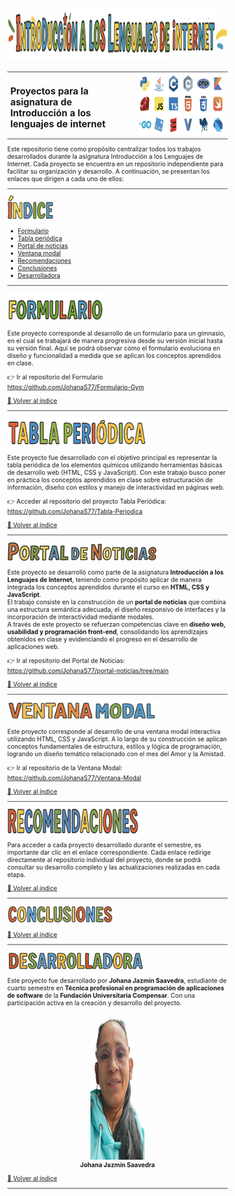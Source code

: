 #  <img width="1566" height="124" alt="Titulo" src="readme-img/Titulo.png" />
<div align="center">
  <table border="0">
    <tr>
      <td valign="little">
        <h2>Proyectos para la asignatura de<br>Introducción a los lenguajes de internet</h2>
      </td>
      <td>
        <img width="361" height="139" alt="Lenguajes" src="readme-img/lenguajes.png" />
      </td>
    </tr>
  </table>
</div>

Este repositorio tiene como propósito centralizar todos los trabajos desarrollados durante la asignatura Introducción a los Lenguajes de Internet.
Cada proyecto se encuentra en un repositorio independiente para facilitar su organización y desarrollo. A continuación, se presentan los enlaces que dirigen a cada uno de ellos:

---

<a id="índice"></a>
<img width="106" height="56" alt="Indice" src="readme-img/indice.png" />

- [Formulario](#formulario)
- [Tabla periódica](#tabla-periódica)
- [Portal de noticias](#portal-de-noticias)
- [Ventana modal](#ventana-modal)
- [Recomendaciones](#recomendaciones)  
- [Conclusiones](#conclusiones)
- [Desarrolladora](#desarrolladora)

---

<a id="formulario"></a>
<img width="219" height="69" alt="Formulario" src="readme-img/formulario.png" />

Este proyecto corresponde al desarrollo de un formulario para un gimnasio, en el cual se trabajará de manera progresiva desde su versión inicial hasta su versión final. Aquí se podrá observar cómo el formulario evoluciona en diseño y funcionalidad a medida que se aplican los conceptos aprendidos en clase.

👉 Ir al repositorio del Formulario https://github.com/JohanaS77/Formulario-Gym

[🔼 Volver al índice](#índice)

---

<a id="tabla-periódica"></a>
<img width="317" height="67" alt="Tabla periodica" src="readme-img/tabla-periodica.png" />

Este proyecto fue desarrollado con el objetivo principal es representar la tabla periódica de los elementos químicos utilizando herramientas básicas de desarrollo web (HTML, CSS y JavaScript).
Con este trabajo busco poner en práctica los conceptos aprendidos en clase sobre estructuración de información, diseño con estilos y manejo de interactividad en páginas web.

👉 Acceder al repositorio del proyecto Tabla Periódica: https://github.com/JohanaS77/Tabla-Periodica

[🔼 Volver al índice](#índice)

---

<a id="portal-de-noticias"></a>
<img width="343" height="45" alt="Portal noticias" src="readme-img/portal.png" />

Este proyecto se desarrolló como parte de la asignatura <strong>Introducción a los Lenguajes de Internet</strong>, teniendo como propósito aplicar de manera integrada los conceptos aprendidos durante el curso en <strong>HTML, CSS y JavaScript</strong>.  
El trabajo consiste en la construcción de un <strong>portal de noticias</strong> que combina una estructura semántica adecuada, el diseño responsivo de interfaces y la incorporación de interactividad mediante modales.  
A través de este proyecto se refuerzan competencias clave en <strong>diseño web, usabilidad y programación front-end</strong>, consolidando los aprendizajes obtenidos en clase y evidenciando el progreso en el desarrollo de aplicaciones web.   

👉 Ir al repositorio del Portal de Noticias: https://github.com/JohanaS77/portal-noticias/tree/main  

[🔼 Volver al índice](#índice)  

---

<a id="ventana-modal"></a>
<img width="343" height="45" alt="Ventana Modal" src="readme-img/ventana.png" />

Este proyecto corresponde al desarrollo de una ventana modal interactiva utilizando HTML, CSS y JavaScript. A lo largo de su construcción se aplican conceptos fundamentales de estructura, estilos y lógica de programación, logrando un diseño temático relacionado con el mes del Amor y la Amistad.   

👉 Ir al repositorio de la Ventana Modal: https://github.com/JohanaS77/Ventana-Modal

[🔼 Volver al índice](#índice)  

---

<a id="recomendaciones"></a>
<img width="300" height="59" alt="Recomendaciones" src="readme-img/recomendaciones.png" />

Para acceder a cada proyecto desarrollado durante el semestre, es importante dar clic en el enlace correspondiente. Cada enlace redirige directamente al repositorio individual del proyecto, donde se podrá consultar su desarrollo completo y las actualizaciones realizadas en cada etapa.

[🔼 Volver al índice](#índice)

---

<a id="conclusiones"></a>
<img width="245" height="43" alt="Conclusiones" src="readme-img/conclusiones.png" />



[🔼 Volver al índice](#índice)

---

<a id="desarrolladora"></a>
<img width="310" height="42" alt="Desarrolladora" src="readme-img/desarrolladora.png" />

Este proyecto fue desarrollado por <strong>Johana Jazmín Saavedra</strong>, estudiante de cuarto semestre en <strong>Técnica profesional en programación de aplicaciones de software</strong> de la <strong>Fundación Universitaria Compensar</strong>. Con una participación activa en la creación y desarrollo del proyecto.

<div align="center">
  <img width="124" height="336" alt="Joh sin fondo" src="readme-img/johana.png" />
  <br>
  <strong>Johana Jazmín Saavedra</strong>
</div>

[🔼 Volver al índice](#índice)

---
